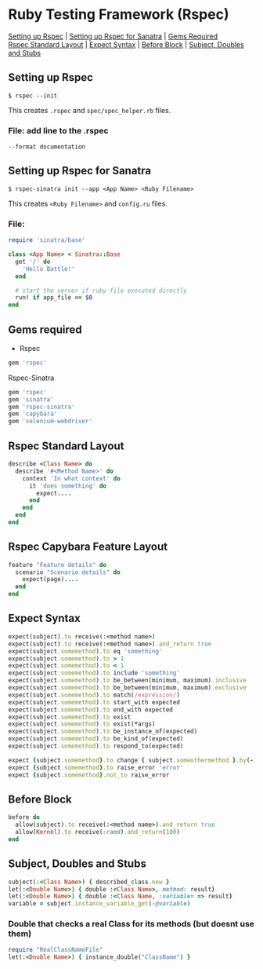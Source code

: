 # Ruby Testing Framework (Rspec)

[Setting up Rspec](#RspecSetup) | [Setting up Rspec for Sanatra](#SinatraSetup) | [Gems Required](#Gems) <br>
[Rspec Standard Layout](#Layout) | [Expect Syntax](#Expect) | [Before Block](#Before) | [Subject, Doubles and Stubs](#Subject)

## <a name="RspecSetup">Setting up Rspec</a>
```shell
$ rspec --init
```
This creates `.rspec` and `spec/spec_helper.rb` files.
### File: add line to the .rspec
```shell
--format documentation
```

## <a name="SinatraSetup">Setting up Rspec for Sanatra</a>
```shell
$ rspec-sinatra init --app <App Name> <Ruby Filename>
```
This creates `<Ruby Filename>` and `config.ru` files.
### File: <Ruby Filename>
```ruby
require 'sinatra/base'

class <App Name> < Sinatra::Base
  get '/' do
    'Hello Battle!'
  end

  # start the server if ruby file executed directly
  run! if app_file == $0
end
```

## <a name="Gems">Gems required</a>
* Rspec
```ruby
gem 'rspec'
```

Rspec-Sinatra
```ruby
gem 'rspec'
gem 'sinatra'
gem 'rspec-sinatra'
gem 'capybara'
gem 'selenium-webdriver'
```

## <a name="Layout">Rspec Standard Layout</a>
```ruby
describe <Class Name> do
  describe '#<Method Name>' do
    context 'In what context' do
      it 'does something' do
        expect....
      end
    end
  end
end
```

## Rspec Capybara Feature Layout
```ruby
feature "Feature details" do
  scenario "Scenario details" do
    expect(page)....
  end
end
```

## <a name="Expect">Expect Syntax</a>
```ruby
expect(subject).to receive(:<method name>)
expect(subject).to receive(:<method name>).and_return true
expect(subject.somemethod).to eq 'something'
expect(subject.somemethod).to > 1
expect(subject.somemethod).to < 1
expect(subject.somemethod).to include 'something'
expect(subject.somemethod).to be_between(minimum, maximum).inclusive
expect(subject.somemethod).to be_between(minimum, maximum).exclusive
expect(subject.somemethod).to match(/expression/)
expect(subject.somemethod).to start_with expected
expect(subject.somemethod).to end_with expected
expect(subject.somemethod).to exist
expect(subject.somemethod).to exist(*args)
expect(subject.somemethod).to be_instance_of(expected)
expect(subject.somemethod).to be_kind_of(expected)
expect(subject.somemethod).to respond_to(expected)

expect {subject.somemethod}.to change { subject.someothermethod }.by(-10)
expect {subject.somemethod}.to raise_error 'error'
expect {subject.somemethod}.not_to raise_error
```

## <a name="Before">Before Block</a>
```ruby
before do
  allow(subject).to receive(:<method name>).and_return true
  allow(Kernel).to receive(:rand).and_return(100)
end
```

## <a name="Subject">Subject, Doubles and Stubs</a>
```ruby
subject(:<Class Name>) { described_class.new }
let(:<Double Name>) { double :<Class Name>, method: result}
let(:<Double Name>) { double :<Class Name, :variable= => result}
variable = subject.instance_variable_get(:@variable)
```

### Double that checks a real Class for its methods (but doesnt use them)
```ruby
require "RealClassNameFile"
let(:<Double Name>) { instance_double("ClassName") }
```
